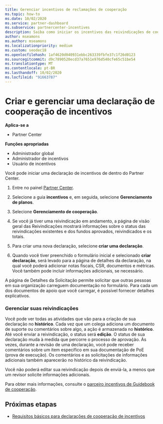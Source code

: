 ```yaml
---
title: Gerenciar incentivos de reclamações de cooperação
ms.topic: how-to
ms.date: 10/02/2020
ms.service: partner-dashboard
ms.subservice: partnercenter-incentives
description: Saiba como iniciar os incentivos das reivindicações de cooperação do Partner Center. Você pode ver todas as atividades da sua reivindicação no Histórico.
author: mseamons
ms.author: mseamons
ms.localizationpriority: medium
ms.custom: seodec18
ms.openlocfilehash: 1af4620d040931ebbc263339fbfe37c1f26d0123
ms.sourcegitcommit: d9c7890520ecd37a7651e976d540cfe65c51be54
ms.translationtype: MT
ms.contentlocale: pt-BR
ms.lasthandoff: 10/02/2020
ms.locfileid: "91663787"
---
```

# <a name="create-and-manage-an-incentives-co-op-claim"></a>Criar e gerenciar uma declaração de cooperação de incentivos

**Aplica-se a**

- Partner Center

**Funções apropriadas**

- Administrador global
- Administrador de incentivos
- Usuário de incentivos

Você pode iniciar uma declaração de incentivos de dentro do Partner Center.

1. Entre no painel [Partner Center](https://partner.microsoft.com/dashboard/).

2. Selecione a guia **incentivos** e, em seguida, selecione **Gerenciamento de planos**.

3. Selecione **Gerenciamento de cooperação**.

4. Se você já tiver uma reivindicação em andamento, a página de visão geral das Reivindicações mostrará informações sobre o status das reivindicações existentes e dos fundos aprovados, reivindicados e os totais.

5. Para criar uma nova declaração, selecione **criar uma declaração**.

6. Quando você tiver preenchido o formulário inicial e selecionado **criar declaração**, será levado para a página de detalhes da declaração, na qual você poderá adicionar notas fiscais, CSR, documentos e métricas. Você também pode incluir informações adicionais, se necessário.

A página de Detalhes da Solicitação permite solicitar que outras pessoas em sua organização carreguem documentação no formulário. Para cada um dos documentos de apoio que você carregar, é possível fornecer detalhes explicativos. 

### <a name="manage-your-claims"></a>Gerenciar suas reivindicações

Você pode ver todas as atividades que vão para a criação de sua declaração no **histórico**. Cada vez que um colega adiciona um documento de suporte ou comentários sobre algo, a ação é armazenada no **histórico**. Até você enviar a reivindicação, o status será **edição**. O status de sua declaração muda à medida que percorre o processo de aprovação. Às vezes, durante a revisão de uma declaração, você pode receber comentários sobre um item específico em sua documentação de PoE (prova de execução). Os comentários e as solicitações de informações adicionais também aparecerão no histórico da reivindicação.

Você não poderá editar sua reivindicação depois de enviá-la, a menos que um revisor solicite informações adicionais.

Para obter mais informações, consulte o [parceiro incentivos de Guidebook de cooperação](https://assetsprod.microsoft.com/co-op-guidebook.pdf).

## <a name="next-steps"></a>Próximas etapas

- [Requisitos básicos para declarações de cooperação de incentivos](core-requirements.md)